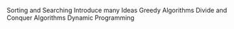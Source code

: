 Sorting and Searching
  Introduce many Ideas
    Greedy Algorithms
    Divide and Conquer Algorithms
    Dynamic Programming
